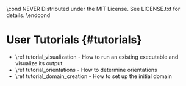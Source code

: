 \cond NEVER
Distributed under the MIT License.
See LICENSE.txt for details.
\endcond
# User Tutorials {#tutorials}

- \ref tutorial_visualization - How to run an existing executable and
 visualize its output
- \ref tutorial_orientations - How to determine orientations
- \ref tutorial_domain_creation - How to set up the initial domain
